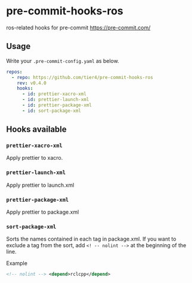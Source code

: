 # pre-commit-hooks-ros

ros-related hooks for pre-commit <https://pre-commit.com/>

## Usage

Write your `.pre-commit-config.yaml` as below.

```yaml
repos:
  - repo: https://github.com/tier4/pre-commit-hooks-ros
    rev: v0.4.0
    hooks:
      - id: prettier-xacro-xml
      - id: prettier-launch-xml
      - id: prettier-package-xml
      - id: sort-package-xml
```

## Hooks available

### `prettier-xacro-xml`

Apply prettier to xacro.

### `prettier-launch-xml`

Apply prettier to launch.xml

### `prettier-package-xml`

Apply prettier to package.xml
### `sort-package-xml`

Sorts the names contained in each tag in package.xml.
If you want to exclude a tag from the sort, add `<! -- nolint -->` at the beginning of the line.

Example

```xml
<!-- nolint --> <depend>rclcpp</depend>
```

